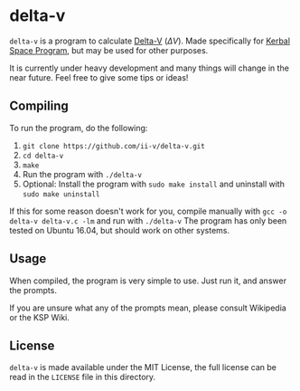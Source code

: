 # delta-v
`delta-v` is a program to calculate [Delta-V](https://en.wikipedia.org/wiki/Delta-v) (*ΔV*). Made specifically for [Kerbal Space Program](https://en.wikipedia.org/wiki/Kerbal_Space_Program), but may be used for other purposes.

It is currently under heavy development and many things will change in the near future. Feel free to give some tips or ideas!

## Compiling
To run the program, do the following:

  1. `git clone https://github.com/ii-v/delta-v.git`
  2. `cd delta-v`
  3. `make`
  4. Run the program with `./delta-v`
  5. Optional: Install the program with `sudo make install` and uninstall with `sudo make uninstall`

If this for some reason doesn't work for you, compile manually with `gcc -o delta-v delta-v.c -lm` and run with `./delta-v`
The program has only been tested on Ubuntu 16.04, but should work on other systems.

## Usage
When compiled, the program is very simple to use. Just run it, and answer the prompts.

If you are unsure what any of the prompts mean, please consult Wikipedia or the KSP Wiki.

## License
`delta-v` is made available under the MIT License, the full license can be read in the `LICENSE` file in this directory.
